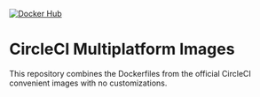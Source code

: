 [![Docker Hub](https://img.shields.io/docker/v/hendraanggrian/cimg-multiplatform)](https://hub.docker.com/r/hendraanggrian/cimg-multiplatform/)

# CircleCI Multiplatform Images

This repository combines the Dockerfiles from the official CircleCI convenient
images with no customizations.
